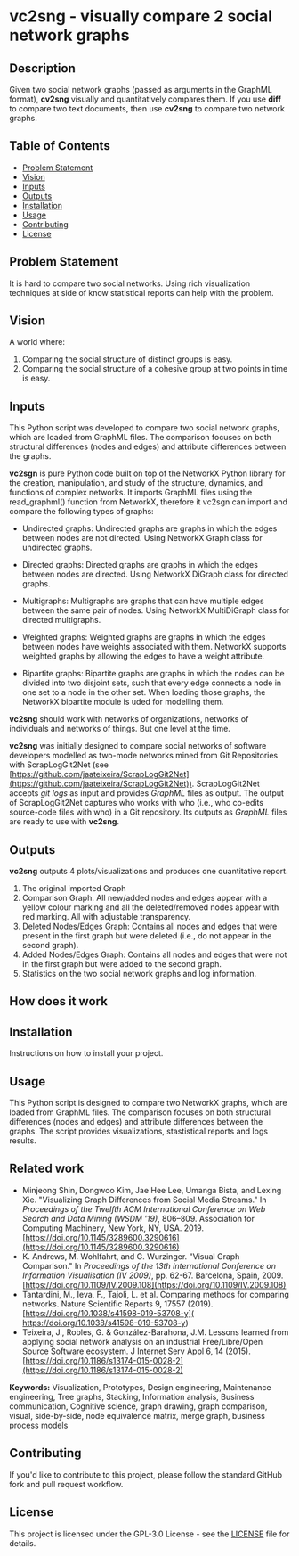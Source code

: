 # **vc2sng** - visually compare 2 social network graphs

## Description
Given two social network graphs (passed as arguments in the GraphML format),  **cv2sng** visually and quantitatively compares them. 
If you use **diff** to compare two text documents, then use **cv2sng** to compare two network graphs. 

## Table of Contents
- [Problem Statement](#problem-statement)
- [Vision](#vision)
- [Inputs](#inputs)
- [Outputs](#outputs)
- [Installation](#installation)
- [Usage](#usage)
- [Contributing](#contributing)
- [License](#license)

## Problem Statement
It is hard to compare two social networks.  Using rich visualization techniques at side of know statistical reports can help with the problem.  

## Vision
A world where: 
1. Comparing the social structure of distinct groups is easy. 
2. Comparing the social structure of a cohesive group at two points in time is easy. 

## Inputs

This Python script was developed to compare two social network graphs, which are loaded from GraphML files. The comparison focuses on both structural differences (nodes and edges) and attribute differences between the graphs.

**vc2sgn**  is pure Python code built on top of the NetworkX Python library for the creation, manipulation, and study of the structure, dynamics, and functions of complex networks. It imports GraphML files using the read_graphml() function from NetworkX, therefore it vc2sgn can import and compare the following types of graphs: 

- Undirected graphs: Undirected graphs are graphs in which the edges between nodes are not directed. Using NetworkX Graph class for undirected graphs.

- Directed graphs: Directed graphs are graphs in which the edges between nodes are directed.  Using NetworkX DiGraph class for directed graphs.

- Multigraphs: Multigraphs are graphs that can have multiple edges between the same pair of nodes. Using NetworkX MultiDiGraph class for directed multigraphs.

- Weighted graphs: Weighted graphs are graphs in which the edges between nodes have weights associated with them. NetworkX supports weighted graphs by allowing the edges to have a weight attribute.

- Bipartite graphs: Bipartite graphs are graphs in which the nodes can be divided into two disjoint sets, such that every edge connects a node in one set to a node in the other set. When loading those graphs, the NetworkX bipartite module is uded for modelling them.

**vc2sng** should work with networks of organizations, networks of individuals and networks of things. But one level at the time. 

**vc2sng** was initially designed to compare social networks of software developers modelled as two-mode networks mined from Git Repositories with ScrapLogGit2Net (see [https://github.com/jaateixeira/ScrapLogGit2Net](https://github.com/jaateixeira/ScrapLogGit2Net)).  ScrapLogGit2Net accepts _git logs_  as input and provides _GraphML_ files as output. The output of ScrapLogGit2Net captures who works with who (i.e., who co-edits source-code files with who) in a Git repository. Its outputs as _GraphML_ files are ready to use with **vc2sng**.  

## Outputs

**vc2sng** outputs 4 plots/visualizations and produces one quantitative report. 

1) The original imported Graph 
2) Comparison Graph. All new/added nodes and edges appear with a yellow colour marking and all the deleted/removed nodes appear with red marking. All with adjustable transparency. 
3) Deleted Nodes/Edges Graph: Contains all nodes and edges that were present in the first graph but were deleted (i.e., do not appear in the second graph).
4) Added Nodes/Edges Graph: Contains all nodes and edges that were not in the first graph but were added to the second graph.
5) Statistics on the two social network graphs and log information.



##  How does it work 

## Installation
Instructions on how to install your project.

## Usage
This Python script is designed to compare two NetworkX graphs, which are loaded from GraphML files. The comparison focuses on both structural differences (nodes and edges) and attribute differences between the graphs. The script provides visualizations, stastistical reports and logs results.


## Related work 
- Minjeong Shin, Dongwoo Kim, Jae Hee Lee, Umanga Bista, and Lexing Xie. "Visualizing Graph Differences from Social Media Streams." In *Proceedings of the Twelfth ACM International Conference on Web Search and Data Mining (WSDM '19)*, 806–809. Association for Computing Machinery, New York, NY, USA. 2019. [https://doi.org/10.1145/3289600.3290616](https://doi.org/10.1145/3289600.3290616)
- K. Andrews, M. Wohlfahrt, and G. Wurzinger. "Visual Graph Comparison." In *Proceedings of the 13th International Conference on Information Visualisation (IV 2009)*, pp. 62-67. Barcelona, Spain, 2009. [https://doi.org/10.1109/IV.2009.108](https://doi.org/10.1109/IV.2009.108)
- Tantardini, M., Ieva, F., Tajoli, L. et al. Comparing methods for comparing networks. Nature Scientific Reports 9, 17557 (2019). [https://doi.org/10.1038/s41598-019-53708-y]( https://doi.org/10.1038/s41598-019-53708-y)
- Teixeira, J., Robles, G. & González-Barahona, J.M. Lessons learned from applying social network analysis on an industrial Free/Libre/Open Source Software ecosystem. J Internet Serv Appl 6, 14 (2015). [https://doi.org/10.1186/s13174-015-0028-2](https://doi.org/10.1186/s13174-015-0028-2)
  
**Keywords:** Visualization, Prototypes, Design engineering, Maintenance engineering, Tree graphs, Stacking, Information analysis, Business communication, Cognitive science, graph drawing, graph comparison, visual, side-by-side, node equivalence matrix, merge graph, business process models



## Contributing
If you'd like to contribute to this project, please follow the standard GitHub fork and pull request workflow.

## License
This project is licensed under the GPL-3.0 License - see the [LICENSE](LICENSE) file for details.


